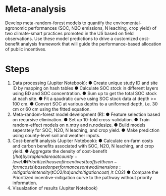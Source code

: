 # Meta-analysis
Develop meta-random-forest models to quantify the enviromental-agronomic performances (SOC, N2O emissions, N leaching, crop yield) of two climate-smart practices promoted in the US based on field observations. Use these model predictions to drive a customized cost-benefit analysis framework that will guide the performance-based allocation of public incentives.

# Steps
1. Data processing (Jupiter Notebook):
 ● Create unique study ID and site ID by mapping on hash tables
 ● Calculate SOC stock in different layers using BD and SOC concentration.
 ● Sum up to get the total SOC stock at each site.
 ● Fit a qaudratic curve using SOC stock data at depth >= 100 cm.
 ● Convert SOC at various depths to a uniformed depth, i.e. 30 cm or 60 cm using the fitted equation.
2. Meta-random-forest model development (R):
 ● Feature selection based on recursive elimination.
 ● Set up 10-fold cross-validation.
 ● Train random-effect models on n.mtry and n.nodesize.
 ● Build models seperately for SOC, N2O, N leaching, and crop yield.
 ● Make prediction using county-level soil and weather inputs.
3. Cost-benefit analysis (Jupiter Notebook):
 ● Calculate on-farm costs and carbon benefits associated with SOC, N2O, N leaching, and crop yield.
 ● Aggregate the density of cost-benefit ($/ha) by cropland area at county-level.
 ● Prioritize the use of incentives (to offset the on-farm costs) based on performances on two dimensions: mitigation intensity (t CO2/ha) and mitigation cost ($ /t CO2)
 ● Compare the Prioritized incentive-mitigation curve to the pathway without priority information.
4. Visualzation of results (Jupiter Notebook)
